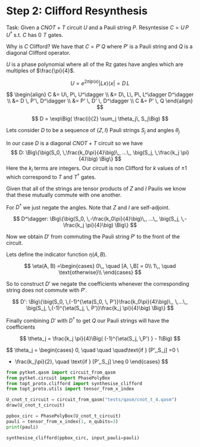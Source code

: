 # Step 2: Clifford Resynthesis


Task: Given a $CNOT$ + $T$ circuit $U$ and a Pauli string $P$. Resyntesise $C = U \, P \, U^\dagger$ s.t. $C$ has $0\,\, T$ gates.


Why is $C$ Clifford? We have that $C = P' \, Q$ where $P'$ is a Pauli string and $Q$ is a diagonal Clifford operator.

$U$ is a phase polynomial where all of the Rz gates have angles which are multiples of $\frac{\pi}{4}$.

$$
\begin{equation}
U = e^{2 \pi i p(x)}|Lx\rangle \langle x| = D \, L
\end{equation}
$$

$$
\begin{align}
C &= U\, P\, U^\dagger \\
  &= D\, L\, P\, L^\dagger D^\dagger \\
  &= D \, P'\, D^\dagger \\
  &= P' \, D' \, D^\dagger \\
C &= P' \, Q
\end{align}
$$

$$
D = \exp\Big( \frac{i}{2} \sum_j \theta_j\, S_j\Big)
$$

Lets consider $D$ to be a sequence of $\{Z, I\}$ Pauli strings $S_j$ and angles $\theta_j$ 



In our case $D$ is a diagonal $CNOT + T$ circuit so we have
$$
D: \Big\{\big(S_0, \,\frac{k_0\pi}{4}\big)\,, ...\,, \big(S_j, \,\frac{k_j \pi}{4}\big) \Big\}
$$ 
Here the $k_i$ terms are integers. Our circuit is non Clifford for $k$ values of $\pm 1$ which correspond to $T$ and $T^\dagger$ gates.

Given that all of the strings are tensor products of $Z$ and $I$ Paulis we know that these mutually commute with one another.

For $D^\dagger$ we just negate the angles. Note that $Z$ and $I$ are self-adjoint.

$$
D^\dagger: \Big\{\big(S_0, \,-\frac{k_0\pi}{4}\big)\,, ...\,, \big(S_j, \,-\frac{k_j \pi}{4}\big) \Big\}
$$ 

Now we obtain $D'$ from commuting the Pauli string $P'$ to the front of the circuit.

Lets define the indicator function $\eta(A, B)$.

$$
\eta(A, B) =\begin{cases}
0\,, \quad [A, \,B] = 0\\
1\,, \quad \text{otherwise}\\
\end{cases}
$$

So to construct $D'$ we negate the coefficients whenever the corresponding string does not commute with $P'$.

$$
D':  \Big\{\big(S_0, \,(-1)^{\eta(S_0, \, P')}\frac{k_0\pi}{4}\big)\,, \,...\,, \big(S_j, \,(-1)^{\eta(S_j, \, P')}\frac{k_j \pi}{4}\big) \Big\}
$$

Finally combining $D'$ with $D^\dagger$ to get $Q$ our Pauli strings will have the coefficients

$$
\theta_j = \frac{k_j \pi}{4}\Big( (-1)^{\eta(S_j, \,P')  } - 1\Big)
$$

$$
\theta_j 
= \begin{cases}
0\, \quad \quad \quad\text{if } [P',\,S_j] =0 \\
-  \frac{k_j\pi}{2}, \quad \text{if } [P',\,S_j] \neq 0
\end{cases}
$$


```python
from pytket.qasm import circuit_from_qasm
from pytket.circuit import PhasePolyBox
from topt_proto.clifford import synthesise_clifford
from topt_proto.utils import tensor_from_x_index

U_cnot_t_circuit = circuit_from_qasm("tests/qasm/cnot_t_4.qasm")
draw(U_cnot_t_circuit)
```


```python
ppbox_circ = PhasePolyBox(U_cnot_t_circuit)
pauli = tensor_from_x_index(1, n_qubits=3)
print(pauli)
```

```python
synthesise_clifford(ppbox_circ, input_pauli=pauli)
```